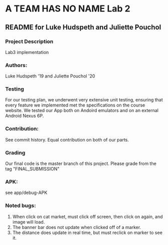 # A TEAM HAS NO NAME Lab 2

## README for Luke Hudspeth and Juliette Pouchol

### Project Description
Lab3 implementation 

### Authors:
Luke Hudspeth '19 and Juliette Pouchol '20

### Testing
For our testing plan, we underwent very extensive unit testing, ensuring that
every feature we implemented met the specifications on the course website. 
We tested our App both on Andoird emulators and on an external Android Nexus 6P.

### Contribution:
See commit history. Equal contribution on both of our parts. 

### Grading
Our final code is the master branch of this project. Please grade from the tag
"FINAL_SUBMISSION"

### APK:
see app/debug-APK

### Noted bugs:
1. When click on cat market, must click off screen, then click on again, and image will load.
2. The banner bar does not update when clicked off of a marker.
3. The distance does update in real time, but must reclick on marker to see it. 



